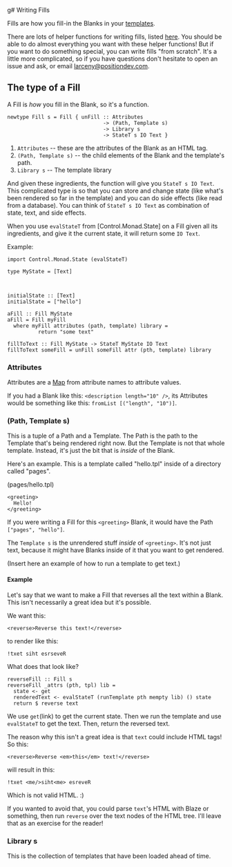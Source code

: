g# Writing Fills

Fills are how you fill-in the Blanks in your [templates](templates).

There are lots of helper functions for writing fills, listed
[here](here). You should be able to do almost everything you want with
these helper functions! But if you want to do something special, you
can write fills "from scratch". It's a little more complicated, so if
you have questions don't hesitate to open an issue and ask, or email
larceny@positiondev.com.

## The type of a Fill

A Fill is *how* you fill in the Blank, so it's a function.

```
newtype Fill s = Fill { unFill :: Attributes
                               -> (Path, Template s)
                               -> Library s
                               -> StateT s IO Text }
```

1. `Attributes` -- these are the attributes of the Blank as an HTML
tag.
2. `(Path, Template s)` -- the child elements of the Blank and
the template's path.
3. `Library s` -- The template library

And given these ingredients, the function will give you `StateT s IO
Text`. This complicated type is so that you can store and change state
(like what's been rendered so far in the template) and you can do side
effects (like read from a database). You can think of `StateT s IO
Text` as combination of state, text, and side effects.

When you use `evalStateT` from [Control.Monad.State] on a Fill given
all its ingredients, and give it the current state, it will return
some `IO Text`.

Example:

```
import Control.Monad.State (evalStateT)

type MyState = [Text]



initialState :: [Text]
initialState = ["hello"]

aFill :: Fill MyState
aFill = Fill myFill
  where myFill attributes (path, template) library =
          return "some text"

fillToText :: Fill MyState -> StateT MyState IO Text
fillToText someFill = unFill someFill attr (pth, template) library
```

### Attributes

Attributes are a [Map](Data.Map) from attribute names to attribute
values.

If you had a Blank like this: `<description length="10" />`, its
Attributes would be something like this: `fromList [("length", "10")]`.

### (Path, Template s)

This is a tuple of a Path and a Template. The Path is the path to the
Template that's being rendered right now. But the Template is not that
whole template. Instead, it's just the bit that is *inside* of the
Blank.

Here's an example. This is a template called "hello.tpl" inside of a
directory called "pages".

(pages/hello.tpl)
```
<greeting>
  Hello!
</greeting>
```

If you were writing a Fill for this `<greeting>` Blank, it would have
the Path `["pages", "hello"]`.

The `Template s` is the unrendered stuff *inside* of
`<greeting>`. It's not just text, because it might have Blanks inside
of it that you want to get rendered.

(Insert here an example of how to run a template to get text.)

#### Example

Let's say that we want to make a Fill that reverses all the text
within a Blank.  This isn't necessarily a great idea but it's
possible.

We want this:

```
<reverse>Reverse this text!</reverse>
```

to render like this:

```
!txet siht esrseveR
```

What does that look like?

```
reverseFill :: Fill s
reverseFill _attrs (pth, tpl) lib =
  state <- get
  renderedText <- evalStateT (runTemplate pth mempty lib) () state
  return $ reverse text
```

We use `get`(link) to get the current state. Then we run the
template and use `evalStateT` to get the text. Then, return
the reversed text.

The reason why this isn't a great idea is that `text` could include
HTML tags! So this:

```
<reverse>Reverse <em>this</em> text!</reverse>
```

will result in this:

```
!txet <me/>siht<me> esreveR
```

Which is not valid HTML. :)

If you wanted to avoid that, you could parse `text`'s HTML with
Blaze or something, then run `reverse` over the text nodes of
the HTML tree. I'll leave that as an exercise for the reader!

### Library s

This is the collection of templates that have been loaded ahead of
time.
